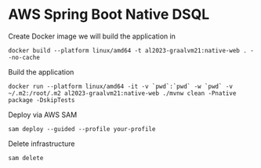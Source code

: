 # AWS Spring Boot Native DSQL

Create Docker image we will build the application in
```shell
docker build --platform linux/amd64 -t al2023-graalvm21:native-web . --no-cache
```

Build the application
```shell
docker run --platform linux/amd64 -it -v `pwd`:`pwd` -w `pwd` -v ~/.m2:/root/.m2 al2023-graalvm21:native-web ./mvnw clean -Pnative package -DskipTests
```

Deploy via AWS SAM
```shell
sam deploy --guided --profile your-profile
```

Delete infrastructure
```shell
sam delete
```